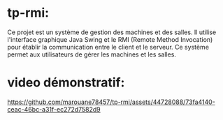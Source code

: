 # tp-rmi:
Ce projet est un système de gestion des machines et des salles. Il utilise l'interface graphique Java Swing et le RMI (Remote Method Invocation) pour établir la communication entre le client et le serveur. Ce système permet aux utilisateurs de gérer les machines et les salles.
# video démonstratif:
https://github.com/marouane78457/tp-rmi/assets/44728088/73fa4140-ceac-46bc-a31f-ec272d7582d9

